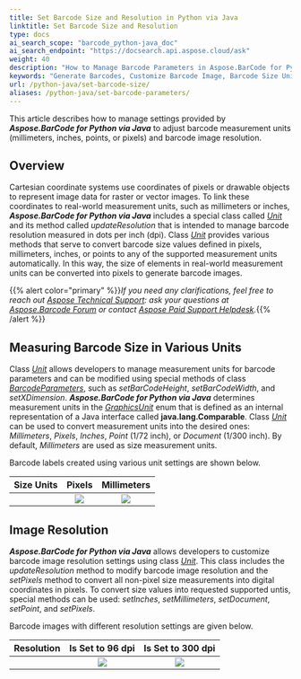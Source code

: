 ```yaml
---
title: Set Barcode Size and Resolution in Python via Java
linktitle: Set Barcode Size and Resolution
type: docs
ai_search_scope: "barcode_python-java_doc"
ai_search_endpoint: "https://docsearch.api.aspose.cloud/ask"
weight: 40
description: "How to Manage Barcode Parameters in Aspose.BarCode for Python"
keywords: "Generate Barcodes, Customize Barcode Image, Barcode Size Units in Aspose.BarCode for Python via Java, Work with Barcode Image in Aspose.BarCode for Python, Generate Barcodes in Aspose.BarCode, Convert Barcode Size in Aspose.Barcode"
url: /python-java/set-barcode-size/
aliases: /python-java/set-barcode-parameters/
---
```

This article describes how to manage settings provided by ***Aspose.BarCode for Python via Java*** to adjust barcode measurement units (millimeters, inches, points, or pixels) and barcode image resolution.
  
## **Overview**
Cartesian coordinate systems use coordinates of pixels or drawable objects to represent image data for raster or vector images. To link these coordinates to real-world measurement units, such as millimeters or inches, ***Aspose.BarCode for Python via Java*** includes a special class called [*Unit*](https://reference.aspose.com/barcode/python-java/class/asposebarcode.generation.unit/) and its method called *updateResolution* that is intended to manage barcode resolution measured in dots per inch (dpi). Class [*Unit*](https://reference.aspose.com/barcode/python-java/class/asposebarcode.generation.unit/) provides various methods that serve to convert barcode size values defined in pixels, millimeters, inches, or points to any of the supported measurement units automatically. In this way, the size of elements in real-world measurement units can be converted into pixels to generate barcode images.  

{{% alert color="primary" %}}*If you need any clarifications, feel free to reach out [Aspose Technical Support](/barcode/python-java/technical-support/): ask your questions at [Aspose.Barcode Forum](https://forum.aspose.com/c/barcode/13) or contact [Aspose Paid Support Helpdesk](https://helpdesk.aspose.com/).*{{% /alert %}}

## **Measuring Barcode Size in Various Units**
Class [*Unit*](https://reference.aspose.com/barcode/python-java/class/asposebarcode.generation.unit/) allows developers to manage measurement units for barcode parameters and can be modified using special methods of class [*BarcodeParameters*](https://reference.aspose.com/barcode/python-java/class/asposebarcode.generation.barcode_parameters/), such as *setBarCodeHeight*, *setBarCodeWidth*, and *setXDimension*. ***Aspose.BarCode for Python via Java*** determines measurement units in the [*GraphicsUnit*](https://reference.aspose.com/barcode/python-java/class/asposebarcode.generation.graphics_unit/) enum that is defined as an internal representation of a Java interface called **java.lang.Comparable<GraphicsUnit>**. Class [*Unit*](https://reference.aspose.com/barcode/python-java/class/asposebarcode.generation.unit/) can be used to convert measurement units into the desired ones: *Millimeters*, *Pixels*, *Inches*, *Point* (1/72 inch), or *Document* (1/300 inch). By default, *Millimeters* are used as size measurement units.  
  
Barcode labels created using various unit settings are shown below.
   
|Size Units|Pixels|Millimeters|
| :-: | :-: | :-: |
| |<image src="unitin3pixels.png">|<image src="unitin2millimeters.png">|
  
<!--The following code sample explains how to manage various resolution settings.

{{< highlight csharp>}}
BarcodeGenerator gen = new BarcodeGenerator(EncodeTypes.DataMatrix, "ASPOSE");
//set unit size in 3 pixels
gen.Parameters.Barcode.XDimension.Pixels = 3;
gen.Save($"{path}UnitIn3Pixels.png", BarCodeImageFormat.Png);
//set unit size in 2 millimeters
gen.Parameters.Barcode.XDimension.Millimeters = 2;
gen.Save($"{path}UnitIn2Millimeters.png", BarCodeImageFormat.Png);
{{< /highlight >}}-->

## **Image Resolution**
***Aspose.BarCode for Python via Java*** allows developers to customize barcode image resolution settings using class [*Unit*](https://reference.aspose.com/barcode/python-java/class/asposebarcode.generation.unit/). This class includes the *updateResolution* method to modify barcode image resolution and the *setPixels* method to convert all non-pixel size measurements into digital coordinates in pixels. To convert size values into requested supported untis, special methods can be used: *setInches*, *setMillimeters*, *setDocument*, *setPoint*, and *setPixels*. 
  
Barcode images with different resolution settings are given below.
  
|Resolution|Is Set to 96 dpi|Is Set to 300 dpi|
| :-: | :-: | :-: |
| |<image src="unitin1millimeterresolution96.png">|<image src="unitin1millimeterresolution300.png">|
  
<!--The following code snippet demonstrates how to manage resolution settings.
  
{{< highlight csharp>}}
BarcodeGenerator gen = new BarcodeGenerator(EncodeTypes.DataMatrix, "ASPOSE");
//set unit size in 1 millimeter, resolution 96
gen.Parameters.Barcode.XDimension.Millimeters = 1;
gen.Parameters.Resolution = 96;
gen.Save($"{path}UnitIn1MillimeterResolution96.png", BarCodeImageFormat.Png);
//set unit size in 1 millimeter, resolution 300
gen.Parameters.Barcode.XDimension.Millimeters = 1;
gen.Parameters.Resolution = 300;
gen.Save($"{path}UnitIn1MillimeterResolution300.png", BarCodeImageFormat.Png);
{{< /highlight >}}-->
